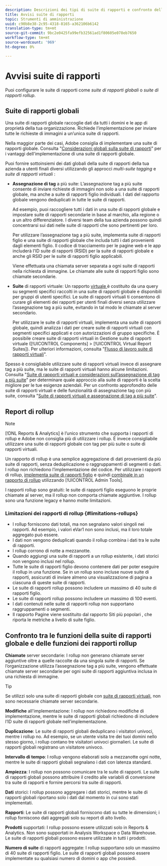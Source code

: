 ```yaml
---
description: Descrizioni dei tipi di suite di rapporti e confronto delle suite di rapporti globali e delle suite di rapporti rollup.
title: Avvisi suite di rapporti
topic: Strumenti di amministrazione
uuid: c90b8e38-2c95-4318-8165-a362106b6142
translation-type: tm+mt
source-git-commit: 9bc2e0425fa99efb32561ad1f80605e078eb7650
workflow-type: tm+mt
source-wordcount: '969'
ht-degree: 0%

---
```



# Avvisi suite di rapporti

<!-- change filename since page name changed? -->

Puoi configurare le suite di rapporti come *suite di rapporti globali* o *suite di rapporti rollup*.

## Suite di rapporti globali

Una suite di rapporti globale raccoglie dati da tutti i domini e le app di proprietà della tua organizzazione. Richiede l’implementazione per inviare tutte le richieste di immagini a un’unica suite di rapporti.

Nella maggior parte dei casi, Adobe consiglia di implementare una suite di rapporti globale. Consulta &quot;[Considerazioni globali sulla suite di rapporti](https://experienceleague.adobe.com/docs/analytics/implementation/prepare/global-rs.html)&quot; per i vantaggi dell&#39;implementazione di una suite di rapporti globale.

Puoi fornire sottoinsiemi dei dati globali della suite di rapporti della tua azienda a utenti finali diversi utilizzando gli approcci *multi-suite tagging* e *suite di rapporti virtuali* :

* **Assegnazione di tag** a più suite: L’assegnazione tag a più suite consente di inviare richieste di immagini non solo a una suite di rapporti globale, ma anche a suite di rapporti figlio individuali. I dati del rapporto globale vengono deduplicati in tutte le suite di rapporti.

   Ad esempio, puoi raccogliere tutti i dati in una suite di rapporti globale e impostare suite di rapporti secondarie in base al marchio, alla regione o a un altro differenziatore. I diversi team della tua azienda possono quindi concentrarsi sui dati nelle suite di rapporti che sono pertinenti per loro.

   Per utilizzare l’assegnazione tag a più suite, implementa suite di rapporti figlio e una suite di rapporti globale che includa tutti i dati provenienti dagli elementi figlio. Il codice di tracciamento per le pagine web e le app includerà l&#39;ID suite di rapporti (RSID) per la suite di rapporti globale e anche gli RSID per le suite di rapporti figlio applicabili.<!-- Wording/be more specific? And include any links? -->

   Viene effettuata una chiamata server separata a ogni suite di rapporti nella richiesta di immagine. Le chiamate alle suite di rapporti figlio sono chiamate secondarie.

* **Suite** di rapporti virtuale: Un rapporto  [virtuale ](/help/components/vrs/vrs-about.md) è costituito da una query su segmenti specifici raccolti in una suite di rapporti globale e disponibili per gruppi di utenti specifici. Le suite di rapporti virtuali ti consentono di curare gli elementi dei rapporti per utenti finali diversi senza utilizzare l’assegnazione tag a più suite, evitando in tal modo le chiamate al server secondario.

   Per utilizzare le suite di rapporti virtuali, implementa una suite di rapporti globale, quindi analizza i dati per creare suite di rapporti virtuali con segmenti specifici applicati e con autorizzazioni di gruppo specifiche. È possibile creare suite di rapporti virtuali in Gestione suite di rapporti virtuale ([!UICONTROL Components] > [!UICONTROL Virtual Report Suites]). Per ulteriori informazioni, consulta &quot;[Flusso di lavoro suite di rapporti virtuali](/help/components/vrs/c-workflow-vrs/vrs-workflow.md)&quot;.

Spesso è consigliabile utilizzare suite di rapporti virtuali invece di assegnare tag a più suite, ma le suite di rapporti virtuali hanno alcune limitazioni. Consulta &quot;[Suite di rapporti virtuali e considerazioni sull’assegnazione di tag a più suite](/help/components/vrs/vrs-considerations.md)&quot; per determinare quale approccio alla suite di rapporti è la scelta migliore per le tue esigenze aziendali. Per un confronto approfondito delle suite di rapporti virtuali e delle funzionalità di assegnazione tag con più suite, consulta &quot;[Suite di rapporti virtuali e assegnazione di tag a più suite](/help/components/vrs/vrs-about.md#section_317E4D21CCD74BC38166D2F57D214F78)&quot;.

## Report di rollup

>[!NOTE]
>
>[!DNL Reports & Analytics] è l’unico strumento che supporta i rapporti di rollup e Adobe non consiglia più di utilizzare i rollup. È invece consigliabile utilizzare una suite di rapporti globale con tag per più suite o suite di rapporti virtuali.

Un rapporto di rollup è una semplice aggregazione di dati provenienti da più suite di rapporti, senza deduplicazione o raggruppamenti di segmenti o dati. I rollup non richiedono l’implementazione del codice. Per utilizzare i rapporti di rollup, [implementa suite di rapporti figlio](/help/admin/c-manage-report-suites/c-new-report-suite/t-create-a-report-suite.md) e quindi [combinale in un rapporto di rollup](/help/admin/c-manage-report-suites/t-rollups.md) utilizzando [!UICONTROL Admin Tools].

I rapporti rollup sono gratuiti: le suite di rapporti figlio eseguono le proprie chiamate al server, ma il rollup non comporta chiamate aggiuntive. I rollup sono una funzione legacy e hanno molte limitazioni.

### Limitazioni dei rapporti di rollup {#limitations-rollups}

* I rollup forniscono dati totali, ma non segnalano valori singoli nei rapporti. Ad esempio, i valori eVar1 non sono inclusi, ma il loro totale aggregato può essere.
* I dati non vengono deduplicati quando il rollup combina i dati tra le suite di rapporti.
* I rollup corrono di notte a mezzanotte.
* Quando aggiungi una suite di rapporti a un rollup esistente, i dati storici non vengono inclusi nel rollup.
* Tutte le suite di rapporti figlio devono contenere dati per poter eseguire il rollup in una funzione. Se in un rollup sono incluse nuove suite di rapporti, assicurati di inviare almeno una visualizzazione di pagina a ciascuna di queste suite di rapporti.
* Le suite di rapporti rollup possono includere un massimo di 40 suite di rapporti figlio.
* Le suite di rapporti rollup possono includere un massimo di 100 eventi.
* I dati contenuti nelle suite di rapporti rollup non supportano raggruppamenti o segmenti.
* Il rapporto Pagine viene sostituito dal rapporto Siti più popolari , che riporta le metriche a livello di suite figlio.

## Confronto tra le funzioni della suite di rapporti globale e delle funzioni dei rapporti rollup

**Chiamate** server secondarie: I rollup non generano chiamate server aggiuntive oltre a quelle raccolte da una singola suite di rapporti. Se l’organizzazione utilizza l’assegnazione tag a più suite, vengono effettuate chiamate server secondarie per ogni suite di rapporti aggiuntiva inclusa in una richiesta di immagine.

>[!TIP]
>
>Se utilizzi solo una suite di rapporti globale con [suite di rapporti virtuali](/help/components/vrs/vrs-considerations.md), non sono necessarie chiamate server secondarie.

**Modifiche** all&#39;implementazione: I rollup non richiedono modifiche di implementazione, mentre le suite di rapporti globali richiedono di includere l’ID suite di rapporti globale nell’implementazione.

**Duplicazione**: Le suite di rapporti globali deduplicano i visitatori univoci, mentre i rollup no. Ad esempio, se un utente visita tre dei tuoi domini nello stesso giorno, i rollup contano tre visitatori univoci giornalieri. Le suite di rapporti globali registrano un visitatore univoco.

**Intervallo di tempo**: I rollup vengono elaborati solo a mezzanotte ogni notte, mentre le suite di rapporti globali segnalano i dati con latenza standard.

**Ampiezza**: I rollup non possono comunicare tra le suite di rapporti. Le suite di rapporti globali possono attribuire il credito alle variabili di conversione tra suite di rapporti e fornire percorsi tra suite di rapporti.

**Dati** storici: I rollup possono aggregare i dati storici, mentre le suite di rapporti globali riportano solo i dati dal momento in cui sono stati implementati.

**Rapporti**: Le suite di rapporti globali forniscono dati su tutte le dimensioni; i rollup forniscono dati aggregati solo su report di alto livello.

**Prodotti** supportati: I rollup possono essere utilizzati solo in Reports &amp; Analytics. Non sono supportati in Analysis Workspace o Data Warehouse. Le suite di rapporti globali possono essere utilizzate in tutti i prodotti.

**Numero di suite** di rapporti aggregate: I rollup supportano solo un massimo di 40 suite di rapporti figlio. Le suite di rapporti globali possono essere implementate su qualsiasi numero di domini o app che possiedi.
